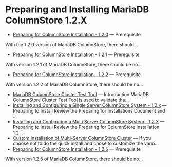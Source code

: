 # Preparing and Installing MariaDB ColumnStore 1.2.X

- [Preparing for ColumnStore Installation - 1.2.0](/columns-storage-engines-and-plugins/storage-engines/mariadb-columnstore/columnstore-getting-started/preparing-and-installing-mariadb-columnstore-12x/preparing-for-columnstore-installation-120/) — Prerequisite

With the 1.2.0  version of MariaDB ColumnStore, there should ...
- [Preparing for ColumnStore Installation - 1.2.1](/columns-storage-engines-and-plugins/storage-engines/mariadb-columnstore/columnstore-getting-started/preparing-and-installing-mariadb-columnstore-12x/preparing-for-and-installing-columnstore-version-121/) — Prerequisite

With version 1.2.1 of MariaDB ColumnStore, there should be no...
- [Preparing for ColumnStore Installation - 1.2.2](/columns-storage-engines-and-plugins/storage-engines/mariadb-columnstore/columnstore-getting-started/preparing-and-installing-mariadb-columnstore-12x/preparing-for-columnstore-installation-122/) — Prerequisite

With version 1.2.2 of MariaDB ColumnStore, there should be no...
- [MariaDB ColumnStore Cluster Test Tool](/columns-storage-engines-and-plugins/storage-engines/mariadb-columnstore/columnstore-getting-started/preparing-and-installing-mariadb-columnstore-11x/mariadb-columnstore-cluster-test-tool/) — Introduction
MariaDB ColumnStore Cluster Test Tool is used to validate tha...
- [Installing and Configuring a Single Server ColumnStore System - 1.2.x](/columns-storage-engines-and-plugins/storage-engines/mariadb-columnstore/columnstore-getting-started/preparing-and-installing-mariadb-columnstore-12x/installing-and-configuring-a-single-server-columnstore-system-12x/) — Preparing to Install
Review the Preparing for Installations Document  and ...
- [Installing and Configuring a Multi Server ColumnStore System - 1.2.X](/columns-storage-engines-and-plugins/storage-engines/mariadb-columnstore/columnstore-getting-started/preparing-and-installing-mariadb-columnstore-12x/installing-and-configuring-a-multi-server-columnstore-system-12x/) — Preparing to Install
Review the Preparing for ColumnStore Installation 1.2...
- [Custom Installation of Multi-Server ColumnStore Cluster](/columns-storage-engines-and-plugins/storage-engines/mariadb-columnstore/columnstore-getting-started/preparing-and-installing-mariadb-columnstore-12x/custom-installation-of-multi-server-columnstore-cluster/) — If you choose not to do the quick install and chose to customize the vario...
- [Preparing for ColumnStore Installation - 1.2.5](/columns-storage-engines-and-plugins/storage-engines/mariadb-columnstore/columnstore-getting-started/preparing-and-installing-mariadb-columnstore-12x/preparing-for-columnstore-installation-125/) — Prerequisite

With version 1.2.5 of MariaDB ColumnStore, there should be no...